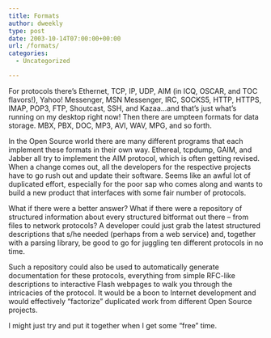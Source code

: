 ```yaml
---
title: Formats
author: dweekly
type: post
date: 2003-10-14T07:00:00+00:00
url: /formats/
categories:
  - Uncategorized

---
```

For protocols there&#8217;s Ethernet, TCP, IP, UDP, AIM (in ICQ, OSCAR, and TOC flavors!), Yahoo! Messenger, MSN Messenger, IRC, SOCKS5, HTTP, HTTPS, IMAP, POP3, FTP, Shoutcast, SSH, and Kazaa&#8230;and that&#8217;s just what&#8217;s running on my desktop right now! Then there are umpteen formats for data storage. MBX, PBX, DOC, MP3, AVI, WAV, MPG, and so forth.

In the Open Source world there are many different programs that each implement these formats in their own way. Ethereal, tcpdump, GAIM, and Jabber all try to implement the AIM protocol, which is often getting revised. When a change comes out, all the developers for the respective projects have to go rush out and update their software. Seems like an awful lot of duplicated effort, especially for the poor sap who comes along and wants to build a new product that interfaces with some fair number of protocols.

What if there were a better answer? What if there were a repository of structured information about every structured bitformat out there &#8211; from files to network protocols? A developer could just grab the latest structured descriptions that s/he needed (perhaps from a web service) and, together with a parsing library, be good to go for juggling ten different protocols in no time.

Such a repository could also be used to automatically generate documentation for these protocols, everything from simple RFC-like descriptions to interactive Flash webpages to walk you through the intricacies of the protocol. It would be a boon to Internet development and would effectively &#8220;factorize&#8221; duplicated work from different Open Source projects.

I might just try and put it together when I get some &#8220;free&#8221; time.